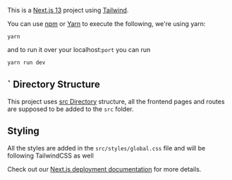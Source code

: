 This is a [Next.js 13](https://nextjs.org/) project using [Tailwind](https://tailwindcss.com/).

You can use [npm](https://docs.npmjs.com/cli/init) or [Yarn](https://yarnpkg.com/lang/en/docs/cli/create/) to execute the following, we're using yarn:

```
yarn
```
and to run it over your localhost:`port` you can run

```bash
yarn run dev
```
 `
Directory Structure
----------------------
 This project uses [src Directory](https://nextjs.org/docs/advanced-features/src-directory) structure, all the frontend pages and routes are supposed to be added to the `src` folder.

Styling
----------------------

All the styles are added in the `src/styles/global.css` file and will be following TailwindCSS as well



Check out our [Next.js deployment documentation](https://nextjs.org/docs/deployment) for more details.
